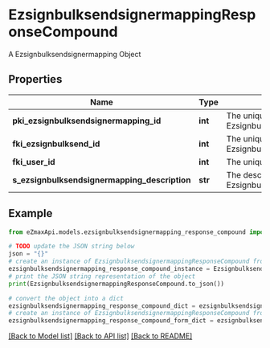 # EzsignbulksendsignermappingResponseCompound

A Ezsignbulksendsignermapping Object

## Properties

Name | Type | Description | Notes
------------ | ------------- | ------------- | -------------
**pki_ezsignbulksendsignermapping_id** | **int** | The unique ID of the Ezsignbulksendsignermapping | 
**fki_ezsignbulksend_id** | **int** | The unique ID of the Ezsignbulksend | 
**fki_user_id** | **int** | The unique ID of the User | [optional] 
**s_ezsignbulksendsignermapping_description** | **str** | The description of the Ezsignbulksendsignermapping | 

## Example

```python
from eZmaxApi.models.ezsignbulksendsignermapping_response_compound import EzsignbulksendsignermappingResponseCompound

# TODO update the JSON string below
json = "{}"
# create an instance of EzsignbulksendsignermappingResponseCompound from a JSON string
ezsignbulksendsignermapping_response_compound_instance = EzsignbulksendsignermappingResponseCompound.from_json(json)
# print the JSON string representation of the object
print(EzsignbulksendsignermappingResponseCompound.to_json())

# convert the object into a dict
ezsignbulksendsignermapping_response_compound_dict = ezsignbulksendsignermapping_response_compound_instance.to_dict()
# create an instance of EzsignbulksendsignermappingResponseCompound from a dict
ezsignbulksendsignermapping_response_compound_form_dict = ezsignbulksendsignermapping_response_compound.from_dict(ezsignbulksendsignermapping_response_compound_dict)
```
[[Back to Model list]](../README.md#documentation-for-models) [[Back to API list]](../README.md#documentation-for-api-endpoints) [[Back to README]](../README.md)



